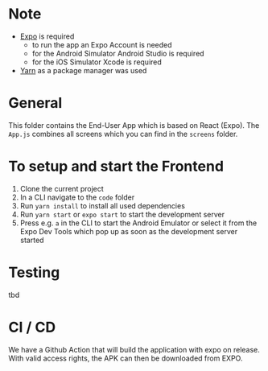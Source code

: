 # Note
- [Expo](https://docs.expo.io) is required
	- to run the app an Expo Account is needed 
	- for the Android Simulator Android Studio is required
	- for the iOS Simulator Xcode is required
- [Yarn](https://yarnpkg.com) as a package manager was used

# General
This folder contains the End-User App which is based on React (Expo). The `App.js` combines all screens which you can find in the `screens` folder.

# To setup and start the Frontend
1. Clone the current project
2. In a CLI navigate to the `code` folder
3. Run `yarn install` to install all used dependencies
3. Run `yarn start` or `expo start` to start the development server
4. Press e.g. `a` in the CLI to start the Android Emulator or select it from the Expo Dev Tools which pop up as soon as the development server started


# Testing
tbd

# CI / CD 
We have a Github Action that will build the application with expo on release. With valid access rights, the APK can then be
downloaded from EXPO.
